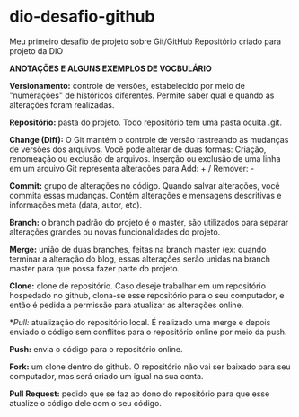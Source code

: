 # dio-desafio-github
Meu primeiro desafio de projeto sobre Git/GitHub
Repositório criado para  projeto da DIO

**ANOTAÇÕES E ALGUNS EXEMPLOS DE VOCBULÁRIO**

**Versionamento:** controle de versões, estabelecido por meio de "numerações" de históricos diferentes. Permite saber qual e quando as alterações foram realizadas.

**Repositório:** pasta do projeto. Todo repositório tem uma pasta oculta .git. 

**Change (Diff):** O Git mantém o controle de versão rastreando as mudanças de versões dos arquivos. Você pode alterar de duas formas:
Criação, renomeação ou exclusão de arquivos.
Inserção ou exclusão de uma linha em um arquivo
Git representa alterações para Add: +    /   Remover:  -

**Commit:** grupo de alterações no código. Quando salvar alterações, você commita essas mudanças. Contém alterações e mensagens descritivas e informações meta (data, autor, etc).

**Branch:** o branch padrão do projeto é o master, são utilizados para separar alterações grandes ou novas funcionalidades do projeto.

**Merge:** união de duas branches, feitas na branch master (ex: quando terminar a alteração do blog, essas alterações serão unidas na branch master para que possa fazer parte do projeto.

**Clone:** clone de repositório. Caso deseje trabalhar em um repositório hospedado no github, clona-se esse repositório para o seu computador, e então é pedida a permissão para atualizar as alterações online.

**Pull:* atualização do repositório local. É realizado uma merge e depois enviado o código sem conflitos para o repositório online por meio da push.

**Push:** envia o código para o repositório online.

**Fork:** um clone dentro do github. O repositório não vai ser baixado para seu computador, mas será criado um igual na sua conta.

**Pull Request:** pedido que se faz ao dono do repositório para que esse atualize o código dele com o seu código.
